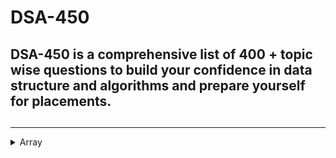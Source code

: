 # DSA-450
##  DSA-450 is a comprehensive list of 400 + topic wise questions to build your confidence in data structure and algorithms and prepare yourself for placements.
## 
<hr>

<details>
<summary>Array</summary>
<br>
[1 Reverse the array 3] (https://www.geeksforgeeks.org/write-a-program-to-reverse-an-array-or-string/)
</details>
